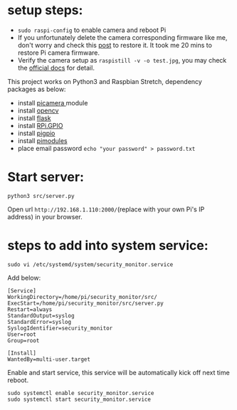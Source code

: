 
# setup steps:
- ```sudo raspi-config``` to enable camera and reboot Pi
- If you unfortunately delete the camera corresponding firmware like me, don't worry and check this [post](https://raspberrypi.stackexchange.com/questions/67156/how-can-i-install-raspistill-raspicam-on-a-distro-that-doesnt-include-them) to restore it. It took me 20 mins to restore Pi camera firmware.
- Verify the camera setup as ```raspistill -v -o test.jpg```, you may check the [official docs](https://www.raspberrypi.org/documentation/raspbian/applications/camera.md) for detail.

This project works on Python3 and Raspbian Stretch, dependency packages as below:
- install [picamera ](https://picamera.readthedocs.io/en/release-1.13/) module
- install [opencv](https://www.pyimagesearch.com/2017/09/04/raspbian-stretch-install-opencv-3-python-on-your-raspberry-pi/)
- install [flask](http://flask.pocoo.org/)
- install [RPi.GPIO](https://sourceforge.net/p/raspberry-gpio-python/wiki/install/)
- install [pigpio](http://abyz.me.uk/rpi/pigpio/download.html)
- install [pimodules](https://github.com/ronjian/pimodules)
- place email password ```echo "your password" > password.txt```

# Start server:
```
python3 src/server.py
```

Open url ```http://192.168.1.110:2000/```(replace with your own Pi's IP address) in your browser.  

# steps to add into system service:

```shell
sudo vi /etc/systemd/system/security_monitor.service
```
Add below:  
```
[Service]
WorkingDirectory=/home/pi/security_monitor/src/
ExecStart=/home/pi/security_monitor/src/server.py
Restart=always
StandardOutput=syslog
StandardError=syslog
SyslogIdentifier=security_monitor
User=root
Group=root

[Install]
WantedBy=multi-user.target
```
Enable and start service, this service will be automatically kick off next time reboot.
```shell
sudo systemctl enable security_monitor.service
sudo systemctl start security_monitor.service
```

